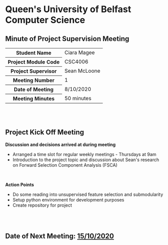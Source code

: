 # Queen's University of Belfast <br> Computer Science
## Minute of Project Supervision Meeting

<table>
  <tr>
    <th>Student Name</th>
    <td>Ciara Magee</td>
  </tr>
  <tr>
    <th>Project Module Code</th>
    <td>CSC4006</td>
  </tr>
  <tr>
    <th>Project Supervisor</th>
    <td>Sean McLoone</td>
  </tr>
  <tr>
    <th>Meeting Number</th>
    <td>1</td>
  </tr>
  <tr>
    <th>Date of Meeting</th>
    <td>8/10/2020</td>
  </tr>
  <tr>
    <th>Meeting Minutes</th>
    <td>50 minutes</td>
  </tr>
</table>

<br><br>
## Project Kick Off Meeting

**Discussion and decisions arrived at during meeting**
- Arranged a time slot for regular weekly meetings - Thursdays at 9am
- Introduction to the project topic and discussion about Sean's research on Forward Selection Component Analysis (FSCA)

<br>

**Action Points**
- Do some reading into unsupervised feature selection and submodularity
- Setup python environment for development purposes
- Create repository for project








<br><br>
## Date of Next Meeting: [15/10/2020](Meeting_02.md)